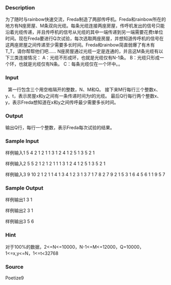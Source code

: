 
### Description
为了随时与rainbow快速交流，Freda制造了两部传呼机。Freda和rainbow所在的地方有N座房屋、M条双向光缆。每条光缆连接两座房屋，传呼机发出的信号只能沿着光缆传递，并且传呼机的信号从光缆的其中一端传递到另一端需要花费t单位时间。现在Freda要进行Q次试验，每次选取两座房屋，并想知道传呼机的信号在这两座房屋之间传递至少需要多长时间。Freda和rainbow简直弱爆了有木有T_T，请你帮帮他们吧……
N座房屋通过光缆一定是连通的，并且这M条光缆有以下三类连接情况：
A：光缆不形成环，也就是光缆仅有N-1条。
B：光缆只形成一个环，也就是光缆仅有N条。
C：每条光缆仅在一个环中。。
### Input
 
第一行包含三个用空格隔开的整数，N、M和Q。
接下来M行每行三个整数x、y、t，表示房屋x和y之间有一条传递时间为t的光缆。
最后Q行每行两个整数x、y，表示Freda想知道在x和y之间传呼最少需要多长时间。
### Output
输出Q行，每行一个整数，表示Freda每次试验的结果。
### Sample Input
样例输入1
5 4 2
1 2 1
1 3 1
2 4 1
2 5 1
3 5
2 1

样例输入2
5 5 2
1 2 1
2 1 1
1 3 1
2 4 1
2 5 1
3 5
2 1

样例输入3
9 10 2
1 2 1
1 4 1
3 4 1
2 3 1
3 7 1
7 8 2
7 9 2
1 5 3
1 6 4
5 6 1
1 9
5 7
### Sample Output


样例输出1
3
1

样例输出2
3
1

样例输出3
5
6
### Hint

对于100%的数据，2<=N<=10000，N-1<=M<=12000，Q=10000，1<=x,y<=N，1<=t<32768

### Source
Poetize9